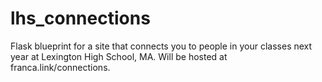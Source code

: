 # lhs_connections
Flask blueprint for a site that connects you to people in your classes next year at Lexington High School, MA. Will be hosted at franca.link/connections.
